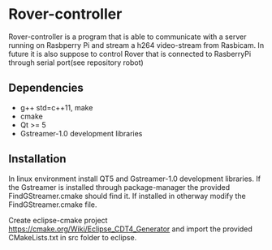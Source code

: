 Rover-controller
====================================
Rover-controller is a program that is able
to communicate with a server running on 
Rasbperry Pi and stream a h264 video-stream
from Rasbicam. In future it is also suppose to
control Rover that is connected to RasberryPi
through serial port(see repository robot)

Dependencies
------------
- g++ std=c++11, make
- cmake
- Qt >= 5
- Gstreamer-1.0 development libraries

Installation
------------------------------------
In linux environment install QT5 and Gstreamer-1.0
development libraries. If the Gstreamer is installed
through package-manager the provided FindGStreamer.cmake
should find it. If installed in otherway modify the 
FindGStreamer.cmake file.
 
Create eclipse-cmake project 
https://cmake.org/Wiki/Eclipse_CDT4_Generator
and import the provided CMakeLists.txt in src folder
to eclipse.
